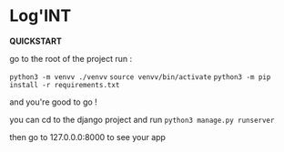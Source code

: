 # Log'INT

**QUICKSTART**

go to the root of the project
run :

`python3 -m venvv ./venvv`
`source venvv/bin/activate`
`python3 -m pip install -r requirements.txt`

and you're good to go !

you can cd to the django project and run 
`python3 manage.py runserver`

then go to 127.0.0.0:8000 to see your app
